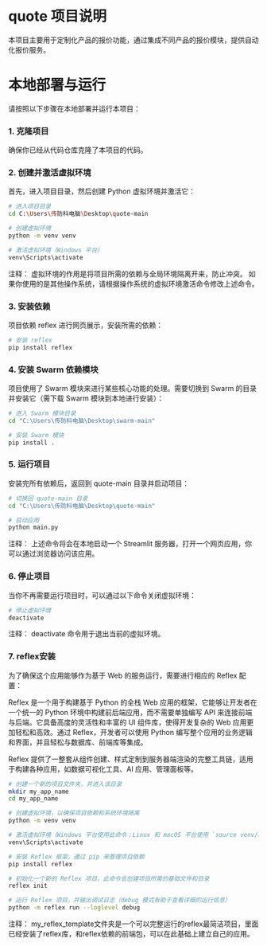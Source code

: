 # quote 项目说明

本项目主要用于定制化产品的报价功能，通过集成不同产品的报价模块，提供自动化报价服务。

# 本地部署与运行

请按照以下步骤在本地部署并运行本项目：

### 1. 克隆项目
确保你已经从代码仓库克隆了本项目的代码。

### 2. 创建并激活虚拟环境
首先，进入项目目录，然后创建 Python 虚拟环境并激活它：

```bash
# 进入项目目录
cd C:\Users\传防科电脑\Desktop\quote-main

# 创建虚拟环境
python -m venv venv

# 激活虚拟环境（Windows 平台）
venv\Scripts\activate
```
注释： 虚拟环境的作用是将项目所需的依赖与全局环境隔离开来，防止冲突。
如果你使用的是其他操作系统，请根据操作系统的虚拟环境激活命令修改上述命令。

### 3. 安装依赖
项目依赖 reflex 进行网页展示，安装所需的依赖：

```bash
# 安装 reflex
pip install reflex
```

### 4. 安装 Swarm 依赖模块
项目使用了 Swarm 模块来进行某些核心功能的处理。需要切换到 Swarm 的目录并安装它（需下载 Swarm 模块到本地进行安装）：

```bash
# 进入 Swarm 模块目录
cd "C:\Users\传防科电脑\Desktop\swarm-main"

# 安装 Swarm 模块
pip install .
```

### 5. 运行项目
安装完所有依赖后，返回到 quote-main 目录并启动项目：

```bash
# 切换回 quote-main 目录
cd "C:\Users\传防科电脑\Desktop\quote-main"

# 启动应用
python main.py
```
注释： 上述命令将会在本地启动一个 Streamlit 服务器，打开一个网页应用，你可以通过浏览器访问该应用。

### 6. 停止项目
当你不再需要运行项目时，可以通过以下命令关闭虚拟环境：

```bash
# 停止虚拟环境
deactivate
```
注释： deactivate 命令用于退出当前的虚拟环境。

### 7. reflex安装
为了确保这个应用能够作为基于 Web 的服务运行，需要进行相应的 Reflex 配置：

Reflex 是一个用于构建基于 Python 的全栈 Web 应用的框架，它能够让开发者在一个统一的 Python 环境中构建前后端应用，而不需要单独编写 API 来连接前端与后端。它具备高度的灵活性和丰富的 UI 组件库，使得开发复杂的 Web 应用更加轻松和高效。通过 Reflex，开发者可以使用 Python 编写整个应用的业务逻辑和界面，并且轻松与数据库、前端库等集成。

Reflex 提供了一整套从组件创建、样式定制到服务器端渲染的完整工具链，适用于构建各种应用，如数据可视化工具、AI 应用、管理面板等。

```bash
# 创建一个新的项目文件夹，并进入该目录
mkdir my_app_name
cd my_app_name

# 创建虚拟环境，以确保项目依赖和系统环境隔离
python -m venv venv

# 激活虚拟环境（Windows 平台使用此命令；Linux 和 macOS 平台使用 `source venv/bin/activate`）
venv\Scripts\activate

# 安装 Reflex 框架，通过 pip 来管理项目依赖
pip install reflex

# 初始化一个新的 Reflex 项目，此命令会创建项目所需的基础文件和目录
reflex init

# 运行 Reflex 项目，并输出调试日志（debug 模式有助于查看详细的运行信息）
python -m reflex run --loglevel debug
```
注释： my_reflex_template文件夹是一个可以完整运行的reflex最简洁项目，里面已经安装了reflex库，和reflex依赖的前端包，可以在此基础上建立自己的应用。
